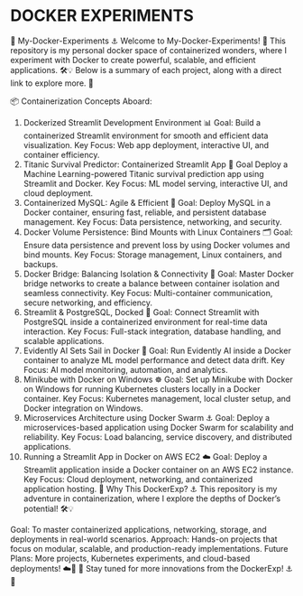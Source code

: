 # DOCKER EXPERIMENTS

🐳 My-Docker-Experiments ⚓
Welcome to My-Docker-Experiments! 
🌊 This repository is my personal docker space  of containerized wonders, where I experiment with Docker to create powerful, scalable, and efficient applications. 🛠️💡 Below is a summary of each project, along with a direct link to explore more. 🚀

📦 Containerization Concepts Aboard:
1. Dockerized Streamlit Development Environment 📊
Goal: Build a containerized Streamlit environment for smooth and efficient data visualization.
Key Focus: Web app deployment, interactive UI, and container efficiency.
2. Titanic Survival Predictor: Containerized Streamlit App 🚢
Goal Deploy a Machine Learning-powered Titanic survival prediction app using Streamlit and Docker.
Key Focus: ML model serving, interactive UI, and cloud deployment.
3. Containerized MySQL: Agile & Efficient 🐬
Goal: Deploy MySQL in a Docker container, ensuring fast, reliable, and persistent database management.
Key Focus: Data persistence, networking, and security.
4. Docker Volume Persistence: Bind Mounts with Linux Containers 🗂️
Goal: Ensure data persistence and prevent loss by using Docker volumes and bind mounts.
Key Focus: Storage management, Linux containers, and backups.
5. Docker Bridge: Balancing Isolation & Connectivity 🔗
Goal: Master Docker bridge networks to create a balance between container isolation and seamless connectivity.
Key Focus: Multi-container communication, secure networking, and efficiency.
6. Streamlit & PostgreSQL, Docked 🐘
Goal: Connect Streamlit with PostgreSQL inside a containerized environment for real-time data interaction.
Key Focus: Full-stack integration, database handling, and scalable applications.
7. Evidently AI Sets Sail in Docker 🧠
Goal: Run Evidently AI inside a Docker container to analyze ML model performance and detect data drift.
Key Focus: AI model monitoring, automation, and analytics.
8. Minikube with Docker on Windows ☸️
Goal: Set up Minikube with Docker on Windows for running Kubernetes clusters locally in a Docker container.
Key Focus: Kubernetes management, local cluster setup, and Docker integration on Windows.
9. Microservices Architecture using Docker Swarm ⚓
Goal: Deploy a microservices-based application using Docker Swarm for scalability and reliability.
Key Focus: Load balancing, service discovery, and distributed applications.
10. Running a Streamlit App in Docker on AWS EC2 ☁️
Goal: Deploy a Streamlit application inside a Docker container on an AWS EC2 instance.
Key Focus: Cloud deployment, networking, and containerized application hosting.
🌊 Why This DockerExp? ⚓
This repository is my adventure in containerization, where I explore the depths of Docker’s potential! 🛠️💡

Goal: To master containerized applications, networking, storage, and deployments in real-world scenarios.
Approach: Hands-on projects that focus on modular, scalable, and production-ready implementations.
Future Plans: More projects, Kubernetes experiments, and cloud-based deployments! ☁️🚀
🌟 Stay tuned for more innovations from the DockerExp! ⚓🚀
